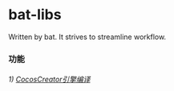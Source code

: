 # bat-libs
Written by bat. It strives to streamline workflow.

### 功能
###### 1) [CocosCreator引擎编译](https://github.com/yeshao2069/muxiandong-libs/tree/bat_libs/tool/auto_do_work)